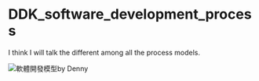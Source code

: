 # DDK_software_development_process
I think I will talk the different among all the process models.

![軟體開發模型by Denny](https://user-images.githubusercontent.com/67073582/124217746-7a7cad80-db2b-11eb-8663-e2994c2aab3e.png)

